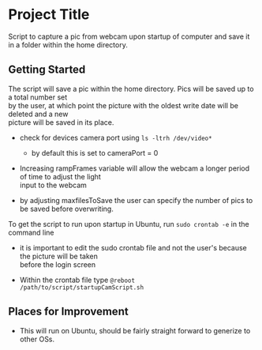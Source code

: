 # Project Title

Script to capture a pic from webcam upon startup of computer and save it in a folder within the home directory.

## Getting Started

The script will save a pic within the home directory. Pics will be saved up to a total number set  
by the user, at which point the picture with the oldest write date will be deleted and a new  
picture will be saved in its place.

* check for devices camera port using `ls -ltrh /dev/video*`
  - by default this is set to cameraPort = 0

* Increasing rampFrames variable will allow the webcam a longer period of time to adjust the light  
  input to the webcam

* by adjusting maxfilesToSave the user can specify the number of pics to be saved before overwriting.

To get the script to run upon startup in Ubuntu, run `sudo crontab -e` in the command line
* it is important to edit the sudo crontab file and not the user's because the picture will be taken  
  before the login screen

* Within the crontab file type `@reboot /path/to/script/startupCamScript.sh`

## Places for Improvement

* This will run on Ubuntu, should be fairly straight forward to generize to other OSs.



